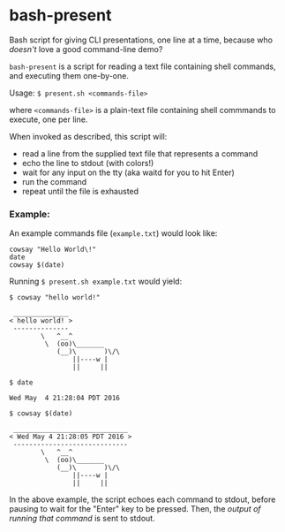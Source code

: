 # bash-present
Bash script for giving CLI presentations, one line at a time, because who _doesn't_ love a good command-line demo?


`bash-present` is a script for reading a text file containing shell commands, and executing them one-by-one.

Usage: `$ present.sh <commands-file>`

  where `<commands-file>` is a plain-text file containing shell commmands to execute, one per line.

When invoked as described, this script will:
  - read a line from the supplied text file that represents a command
  - echo the line to stdout (with colors!)
  - wait for any input on the tty (aka waitd for you to hit Enter)
  - run the command
  - repeat until the file is exhausted

### Example:
An example commands file (`example.txt`) would look like:

    cowsay "Hello World\!"
    date
    cowsay $(date)

Running `$ present.sh example.txt` would yield:

```
$ cowsay "hello world!"

 ______________
< hello world! >
 --------------
        \   ^__^
         \  (oo)\_______
            (__)\       )\/\
                ||----w |
                ||     ||

$ date

Wed May  4 21:28:04 PDT 2016

$ cowsay $(date)

 _____________________________
< Wed May 4 21:28:05 PDT 2016 >
 -----------------------------
        \   ^__^
         \  (oo)\_______
            (__)\       )\/\
                ||----w |
                ||     ||
```

In the above example, the script echoes each command to stdout, before
pausing to wait for the "Enter" key to be pressed.  Then, the _output
of running that command_ is sent to stdout.
